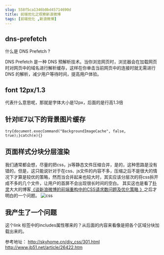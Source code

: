 ```yaml
---
slug: 558f5ca1346b0bd45714690d
title: 前端优化之观察新浪微博
tags: [前端优化 ,新浪微博]
---
```


## dns-prefetch

什么是 DNS Prefetch ? 

DNS Prefetch 是一种 DNS 预解析技术。当你浏览网页时，浏览器会在加载网页时对网页中的域名进行解析缓存，这样在你单击当前网页中的连接时就无需进行 DNS 的解析，减少用户等待时间，提高用户体验。


## font 12px/1.3
代表什么意思呢，那就是字体大小是12px，后面的是行高1.3倍

## 针对IE7以下的背景图片缓存
```
try{document.execCommand("BackgroundImageCache", false, true);}catch(e){}
```

## 页面样式分块分层渲染
我们通常都会想，尽量的把css，js等静态文件压缩合并，是的，这种思路是没有错的，但是，这只能说针对于在css、js文件的内容不多，压缩之后不是很大的情况下才算是较优的策略，然而当合并起来也较大时，其实应该分层次的将css拆开成不多的几个文件，让用户的首屏不会出现很长时间的空白。
其实这也是看了[扑灵](http://weibo.com/shyvo)大大的博客[《谈新浪微博的前端重构中的CSS请求数问题及优化策略 》](http://blog.sina.com.cn/s/blog_67fd85270100u25l.html)之后才明白的一个问题。
 ![css](http:https://static.gaoqixhb.com/Fivda7jvWmzqbU6sMcS2bigfpYlL)
 
 ## 我产生了一个问题
 这个link 标签中的includes属性哪来的？从后面的内容来看像是把各个区域分块加载出来的。

参考地址：
http://skyhome.cn/div_css/301.html 
http://www.jb51.net/article/26422.htm
